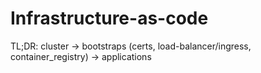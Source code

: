 # Infrastructure-as-code

TL;DR: cluster -> bootstraps (certs, load-balancer/ingress, container_registry) -> applications

